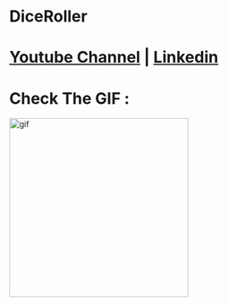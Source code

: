 # DiceRoller
# [Youtube Channel](https://www.youtube.com/channel/UCrT5u-1_J1ogG4l0TKhj21g) | [Linkedin](https://www.linkedin.com/in/noureddin-sameer-45760a236/)
# Check The GIF :


<p><img align="left" alt="gif" src="https://user-images.githubusercontent.com/106562134/212572157-ce79b917-e191-4742-a3d1-42f8f68565e5.mp4" width "500" height="320" /></p>
